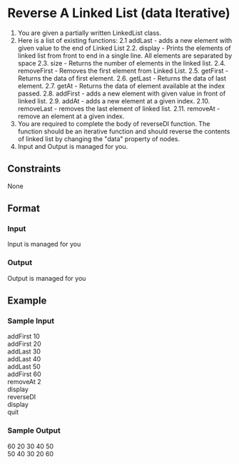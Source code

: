 # Reverse A Linked List (data Iterative)

1. You are given a partially written LinkedList class.
2. Here is a list of existing functions:
    2.1 addLast - adds a new element with given value to the end of Linked List
    2.2. display - Prints the elements of linked list from front to end in a single line. 
    All elements are separated by space
    2.3. size - Returns the number of elements in the linked list.
    2.4. removeFirst - Removes the first element from Linked List. 
    2.5. getFirst - Returns the data of first element. 
    2.6. getLast - Returns the data of last element. 
    2.7. getAt - Returns the data of element available at the index passed. 
    2.8. addFirst - adds a new element with given value in front of linked list.
    2.9. addAt - adds a new element at a given index.
    2.10. removeLast - removes the last element of linked list.
    2.11. removeAt - remove an element at a given index.
3. You are required to complete the body of reverseDI function. The function should be an iterative function and should reverse the contents of linked list by changing the "data" property of nodes.
4. Input and Output is managed for you.

## Constraints
None

## Format
### Input
Input is managed for you

### Output
Output is managed for you

## Example
### Sample Input

addFirst 10  
addFirst 20  
addLast 30  
addLast 40  
addLast 50  
addFirst 60  
removeAt 2  
display  
reverseDI  
display  
quit

### Sample Output
60 20 30 40 50   
50 40 30 20 60

